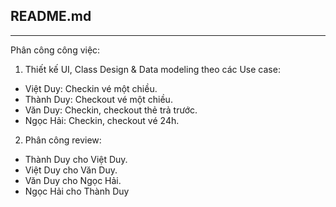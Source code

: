 ## README.md
---
Phân công công việc:
1. Thiết kế UI, Class Design & Data modeling theo các Use case:
- Việt Duy: Checkin vé một chiều.
- Thành Duy: Checkout vé một chiều.
- Văn Duy: Checkin, checkout thẻ trả trước.
- Ngọc Hải: Checkin, checkout vé 24h.

2. Phân công review:
- Thành Duy cho Việt Duy.
- Việt Duy cho Văn Duy.
- Văn Duy cho Ngọc Hải.
- Ngọc Hải cho Thành Duy
